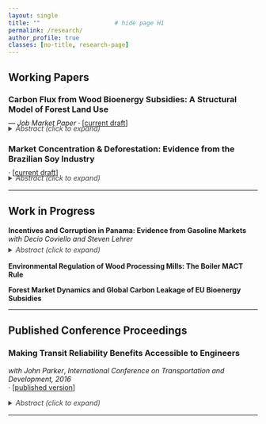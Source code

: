```yaml
---
layout: single
title: ""                     # hide page H1
permalink: /research/
author_profile: true
classes: [no-title, research-page]
---
```


## Working Papers

### Carbon Flux from Wood Bioenergy Subsidies: A Structural Model of Forest Land Use  
<p style="margin: -0.50rem 0 0.20rem 0; font-weight: 400;">— <em>Job Market Paper</em> · [<a href="/assets/jmp_bioenergy.pdf" target="_blank" rel="noopener noreferrer">current draft</a>]</p>
<details style="margin: -0.55rem 0 1.00rem 0; padding-top: 0; border-top: 0;">
  <summary style="font-weight: 400; color: #444;"><em>Abstract (click to expand)</em></summary>
Wood bioenergy offers one path to reduce carbon emissions from fossil energy and is an increasingly important fuel in both the U.K. and EU-27. Yet, because wood is more carbon intensive than fossil fuels at the smokestack, the climate impact from wood bioenergy policies depends on whether forest carbon uptake offsets these emissions. I study this question in the context of the U.S. South, a globally significant supplier of wood bioenergy. I develop a dynamic structural model of land use and harvesting decisions, extending a traditional stochastic Faustmann model to incorporate land-use switching and oligopsony power. Using this model, I assess the impact of wood bioenergy mills supplying wood to Europe following large bioenergy subsidies. The model is estimated on a panel of 5.1 million land plots, built from remote-sensing data on land use, tree harvesting, and forest biomass accumulation. My estimates imply that by 2050, harvesting rates increase by 6%, and due to imperfect replanting, forested area shrinks by ≈1,500 km² — roughly the size of Orlando’s 2010 urban footprint. By 2024, this translates to an annual decline in carbon sequestration equal to 1.3% of U.K. emissions. The resulting reduction in forest carbon stocks does not recover within any relevant policy horizon.
</details>

### Market Concentration & Deforestation: Evidence from the Brazilian Soy Industry  
<p style="margin: -0.50rem 0 0.20rem 0; font-weight: 400;">· [<a href="#" target="_blank">current draft</a>]</p>
<details style="margin: -0.55rem 0 1.00rem 0; padding-top: 0; border-top: 0;">
  <summary style="font-weight: 400; color: #444;"><em>Abstract (click to expand)</em></summary>
The Brazilian soy industry is a leading cause of deforestation in several major biomes, including the Amazon, yet little is known about how market structure affects land-use outcomes. This paper exploits the 2014 acquisition and merger of two major soy exporters by China’s state-owned firm COFCO to estimate the causal effects of buyer concentration on farmgate soy prices, production, and deforestation. Using a municipality-level panel from 2006–2018 linking supply-chain data, administrative data, and MapBiomas deforestation records, I implement a staggered event-study design to estimate local impacts of the merger. Results show a short-run increase in farmgate prices where buyer concentration rose — an unexpected effect consistent with strategic mutual forbearance among oligopsonists. In contrast, when COFCO enters new markets, I find that increased competition leads to sustained price increases and lower deforestation. One likely mechanism is COFCO’s deforestation-free sourcing commitments.
</details>

<hr style="margin: 0.80rem 0 1.00rem;">

## Work in Progress
**Incentives and Corruption in Panama: Evidence from Gasoline Markets**  
  *with Decio Coviello and Steven Lehrer*
  <details style="margin: -0.55rem 0 1.00rem 0; padding-top: 0; border-top: 0;">
  <summary style="font-weight: 400; color: #444;"><em>Abstract (click to expand)</em></summary>
  This paper studies the misuse of public funds using transaction-level data from Panama’s national
  fuel card program, covering over two million purchases by government employees. We document both
  passive waste, arising from weak cost-minimization incentives, and active misuse, where employees
  personally benefit. We use the fuel programs rules to develop waste and misuse measures and exploit
  two distinct sources of variation in the incentives to misuse funds. A local price shock from a merger
  involving the contracted fuel supplier reduces misuse across most agencies, whereas, national fuel price
  shocks driven by exogenous oil market events increase it. We develop an economic model of expected
  profit and detection risk to explain these behavioral responses and their heterogeneity across agencies.
  Our estimates imply an elasticity of supply of stolen fuels between 2.7 and 4.6, meaning that a 10%
  rise in fuel prices increases stolen fuel by 27-46%.
  </details>

**Environmental Regulation of Wood Processing Mills: The Boiler MACT Rule**  

**Forest Market Dynamics and Global Carbon Leakage of EU Bioenergy Subsidies**  

<hr style="margin: 0.80rem 0 1.00rem;">

## Published Conference Proceedings

### Making Transit Reliability Benefits Accessible to Engineers  
*with John Parker*, *International Conference on Transportation and Development, 2016*  
<span style="font-weight:normal;">· [<a href="https://ascelibrary.org/doi/10.1061/9780784479926.051" target="_blank">published version</a>]</span>  

  <details style="margin: 0.15rem 0 1.00rem 0; padding-top: 0; border-top: 0;">
  <summary style="font-weight: 400; color: #444;"><em>Abstract (click to expand)</em></summary>
  Advances in measuring the intangible costs and benefits of transportation are being made but economic cost-benefit models used to analyze transportation infrastructure projects have not kept up. There are new benefit categories that existing transportation cost-benefit models do not include. One example is the benefit of travel time reliability. This paper summarizes the results of 30 studies of reliability and synthesizes them into a reliability ratio that can be used in transit cost-benefit analysis. By interpreting and standardizing reliability research the paper shows how cutting edge transportation research can be made available to engineering and planning professionals in their planning and design decisions. The value of reliability is implemented in a cost-benefit and risk analysis model and is freely available as a spreadsheet from the authors.
  </details>

<hr style="margin: 0.80rem 0 1.00rem;">
